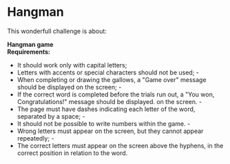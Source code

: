 # Hangman

This wonderfull challenge is about:

**Hangman game**  
**Requirements:** 


- It should work only with capital letters;
- Letters with accents or special characters should not be used; - 
- When completing or drawing the gallows, a "Game over" message should be displayed on the screen; - 
- If the correct word is completed before the trials run out, a "You won, Congratulations!" message should be displayed. on the screen. - 
- The page must have dashes indicating each letter of the word, separated by a space; - 
- It should not be possible to write numbers within the game. - 
- Wrong letters must appear on the screen, but they cannot appear repeatedly; -
-  The correct letters must appear on the screen above the hyphens, in the correct position in relation to the word.
